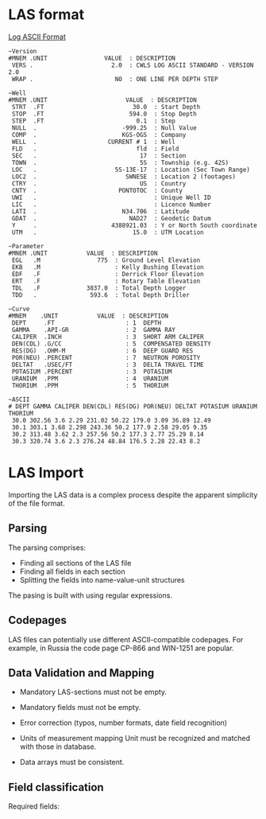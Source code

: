 LAS format
==========

[Log ASCII Format](200~http://www.cwls.org/las/)

```
~Version
#MNEM .UNIT                VALUE  : DESCRIPTION
 VERS .                      2.0  : CWLS LOG ASCII STANDARD - VERSION 2.0
 WRAP .                       NO  : ONE LINE PER DEPTH STEP

~Well
#MNEM .UNIT                      VALUE  : DESCRIPTION
 STRT  .FT                         30.0  : Start Depth
 STOP  .FT                        594.0  : Stop Depth
 STEP  .FT                          0.1  : Step
 NULL  .                        -999.25  : Null Value
 COMP  .                        KGS-OGS  : Company
 WELL  .                    CURRENT # 1  : Well
 FLD   .                            fld  : Field
 SEC   .                             17  : Section
 TOWN  .                             5S  : Township (e.g. 42S)
 LOC   .                      5S-13E-17  : Location (Sec Town Range)
 LOC2  .                         SWNESE  : Location 2 (footages)
 CTRY  .                             US  : Country
 CNTY  .                       PONTOTOC  : County
 UWI   .                                 : Unique Well ID
 LIC   .                                 : Licence Number
 LATI  .                        N34.706  : Latitude
 GDAT  .                          NAD27  : Geodetic Datum
 Y     .                     4388921.03  : Y or North South coordinate
 UTM   .                           15.0  : UTM Location

~Parameter
#MNEM .UNIT           VALUE  : DESCRIPTION
 EGL   .M                775  : Ground Level Elevation
 EKB   .M                     : Kelly Bushing Elevation
 EDF   .F                     : Derrick Floor Elevation
 ERT   .F                     : Rotary Table Elevation
 TDL   .F             3837.0  : Total Depth Logger
 TDD   .               593.6  : Total Depth Driller

~Curve
#MNEM    .UNIT           VALUE  : DESCRIPTION
 DEPT     .FT                    : 1  DEPTH
 GAMMA    .API-GR                : 2  GAMMA RAY
 CALIPER  .INCH                  : 3  SHORT ARM CALIPER
 DEN(CDL) .G/CC                  : 5  COMPENSATED DENSITY
 RES(DG)  .OHM-M                 : 6  DEEP GUARD RES
 POR(NEU) .PERCENT               : 7  NEUTRON POROSITY
 DELTAT   .USEC/FT               : 3  DELTA TRAVEL TIME
 POTASIUM .PERCENT               : 3  POTASIUM
 URANIUM  .PPM                   : 4  URANIUM
 THORIUM  .PPM                   : 5  THORIUM

~ASCII
# DEPT GAMMA CALIPER DEN(CDL) RES(DG) POR(NEU) DELTAT POTASIUM URANIUM THORIUM
 30.0 302.56 3.6 2.29 231.02 50.22 179.0 3.09 36.89 12.49
 30.1 303.1 3.68 2.298 243.36 50.2 177.9 2.58 29.05 9.35
 30.2 313.48 3.62 2.3 257.56 50.2 177.3 2.77 25.29 8.14
 30.3 320.74 3.6 2.3 276.24 48.84 176.5 2.28 22.43 8.2
```

LAS Import
===================================================================================================

Importing the LAS data is a complex process despite the apparent simplicity of the file format.

## Parsing

The parsing comprises:
 - Finding all sections of the LAS file
 - Finding all fields in each section
 - Splitting the fields into name-value-unit structures

The pasing is built with using regular expressions.

## Codepages

LAS files can potentially use different ASCII-compatible codepages. For example, in Russia the code page CP-866 and WIN-1251 are popular.


## Data Validation and Mapping

- Mandatory LAS-sections must not be empty.

- Mandatory fields must not be empty.

- Error correction (typos, number formats, date field recognition)

- Units of measurement mapping
  Unit must be recognized and matched with those in database.

- Data arrays must be consistent.

## Field classification

Required fields:


